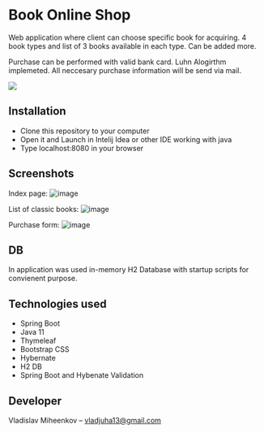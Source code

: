 # Book Online Shop
Web application where client can choose specific book for acquiring.
4 book types and list of 3 books available in each type. Can be added more.

Purchase can be performed with valid bank card. Luhn Alogirthm implemeted.
All neccesary purchase information will be send via mail.


![](header.png)

## Installation

* Clone this repository to your computer
* Open it and Launch in Intelij Idea or other IDE working with java
* Type localhost:8080 in your browser

## Screenshots

Index page:
![image](https://user-images.githubusercontent.com/106036349/184033907-750799b9-919a-4007-a741-e99b6d632ba0.png)

List of classic books:
![image](https://user-images.githubusercontent.com/106036349/184034577-bd67dbb9-4674-4f9d-bab1-6fff6a4a91fb.png)

Purchase form:
![image](https://user-images.githubusercontent.com/106036349/184035055-8af4764e-22f0-4f04-bef2-e6606c169a19.png)

## DB

In application was used in-memory H2 Database with startup scripts for convienent purpose.

## Technologies used

* Spring Boot
* Java 11
* Thymeleaf
* Bootstrap CSS
* Hybernate
* H2 DB
* Spring Boot and Hybenate Validation

## Developer

Vladislav Miheenkov – vladjuha13@gmail.com

